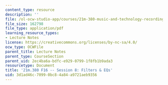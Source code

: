 ```yaml
---
content_type: resource
description: ''
file: /ol-ocw-studio-app/courses/21m-380-music-and-technology-recording-techniques-and-audio-production-fall-2016/3d1ad46c70990bc84a84a9721aeb9356_MIT21M_380F16_ses08_note.pdf
file_size: 162798
file_type: application/pdf
learning_resource_types:
- Lecture Notes
license: https://creativecommons.org/licenses/by-nc-sa/4.0/
ocw_type: OCWFile
parent_title: Lecture Notes
parent_type: CourseSection
parent_uid: 2ec4ba6a-bdfc-e929-0799-1f8fb1b9ada3
resourcetype: Document
title: '21m.380 F16 -- Session 8: Filters & EQs'
uid: 3d1ad46c-7099-0bc8-4a84-a9721aeb9356
---
```

